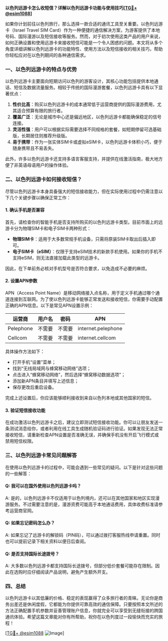 **以色列远游卡怎么收短信？详解以色列远游卡功能与使用技巧[[TG💪+ @esim1088](https://t.me/s/esim1088)]**

如果你计划前往以色列旅行，那么选择一款合适的通讯工具至关重要。以色列远游卡（Israel Travel SIM Card）作为一种便捷的通信解决方案，为游客提供了本地号码、国际漫游以及短信接收等服务。然而，对于初次使用这类产品的用户来说，如何正确设置和使用远游卡来接收短信可能是一个令人困惑的问题。本文将从多个角度详细讲解以色列远游卡的功能特性、使用方法以及短信接收的相关技巧，帮助你轻松应对在以色列期间的各种通信需求。

### 一、以色列远游卡的特点与优势

以色列远游卡主要面向短期访问以色列的游客设计，其核心功能包括提供本地通话、短信及数据流量服务。相较于传统的国际漫游套餐，以色列远游卡具有以下显著优点：

1. **性价比高**：购买以色列远游卡的成本通常低于运营商提供的国际漫游费用，尤其适合预算有限的旅行者。
2. **覆盖广泛**：无论是城市中心还是偏远地区，以色列远游卡都能确保稳定的信号连接。
3. **灵活性强**：用户可以根据实际需要选择不同规格的套餐，如短期停留可选基础版，长期居住则推荐升级版。
4. **易于携带**：作为一张实体SIM卡或虚拟eSIM卡，以色列远游卡体积小巧，便于随身携带且不易丢失。

此外，许多以色列远游卡还支持多语言客服支持，并提供在线激活指南，极大地方便了非英语母语用户的操作体验。

### 二、以色列远游卡如何接收短信？

尽管以色列远游卡本身具备强大的短信接收能力，但在实际使用过程中仍需注意以下几个关键步骤以确保正常工作：

#### 1. 确认手机是否兼容

首先，请检查你的智能手机是否支持所购买的以色列远游卡类型。目前市面上的远游卡分为物理SIM卡和电子SIM卡两种形式：

- **物理SIM卡**：适用于大多数常规手机设备，只需将原装SIM卡取出后插入即可。
- **电子SIM卡（eSIM）**：仅限于支持eSIM技术的新款手机使用。如果你的手机不支持eSIM，则无法直接加载此类型的远游卡。

因此，在下单前务必核对手机型号是否符合要求，以免造成不必要的麻烦。

#### 2. 设置APN参数

APN（Access Point Name）是移动网络接入点名称，用于定义手机通过哪个通道连接到互联网。为了使以色列远游卡能够正常发送和接收短信，你需要手动配置正确的APN信息。以下是常见APN设置示例：

| 运营商 | 用户名   | 密码    | APN              |
|--------|----------|---------|------------------|
| Pelephone | 不需要   | 不需要  | internet.pelephone |
| Cellcom | 不需要   | 不需要  | internet.cellcom  |

具体操作方法如下：
- 打开手机“设置”菜单；
- 找到“无线局域网与蜂窝移动网络”选项；
- 点击进入“蜂窝移动网络”，然后选择“蜂窝移动数据选项”；
- 添加新APN条目并填写上述信息；
- 保存更改后重启设备。

完成上述设置后，你应该能够顺利接收到来自以色列本地或其他国家的短信。

#### 3. 验证短信接收功能

在成功激活以色列远游卡之后，建议立即测试短信接收功能。你可以让朋友发送一条测试消息给你，或者利用在线工具生成随机验证码进行验证。如果发现无法正常接收短信，请重新检查APN设置是否准确无误，并确保手机没有开启飞行模式或禁用短信权限。

### 三、以色列远游卡常见问题解答

在使用以色列远游卡的过程中，可能会遇到一些常见的疑问。以下是针对这些问题的一些解答：

#### Q: 我可以在国外使用以色列远游卡吗？
A: 是的，以色列远游卡不仅适用于以色列境内，还可以在其他国家和地区实现漫游服务。不过需要注意的是，漫游资费可能高于本地通话费用，具体收费标准请参考运营商官网。

#### Q: 如果忘记密码怎么办？
A: 如果忘记了远游卡的解锁码（PIN码），可以通过拨打客服热线申请重置。同时也可以提前记录下相关资料以便日后查阅。

#### Q: 是否支持国际长途拨号？
A: 大多数以色列远游卡都支持国际长途拨号，但部分低价套餐可能存在限制。因此在选购时应仔细阅读产品说明，避免产生额外开支。

### 四、总结

以色列远游卡以其低廉的价格、稳定的表现赢得了众多旅行者的青睐。无论你是商务出差还是休闲度假，它都能为你提供可靠高效的通信保障。只要按照本文所述的方法正确配置手机参数并妥善管理账户信息，你就完全可以享受到无缝衔接的跨国通讯体验。希望这篇文章能对你有所帮助，祝你在以色列度过一段愉快而充实的旅程！

[[TG💪+ @esim1088](https://t.me/s/esim1088) ![Image](https://i.postimg.cc/4NQfJmqS/Snipaste-2025-05-13-00-14-12.png)]